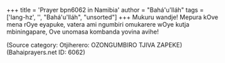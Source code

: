 +++
title = 'Prayer bpn6062 in Namibia'
author = "Bahá'u'lláh"
tags = ['lang-hz', '', "Bahá'u'lláh", "unsorted"]
+++
Mukuru wandje! Mepura kOve mena rOye eyapuke, vatera ami ngumbiri omukarere wOye kutja mbiningapare, Ove unomasa kombanda yovina avihe!

(Source category: Otjiherero: OZONGUMBIRO TJIVA ZAPEKE)
(Bahaiprayers.net ID: 6062)
